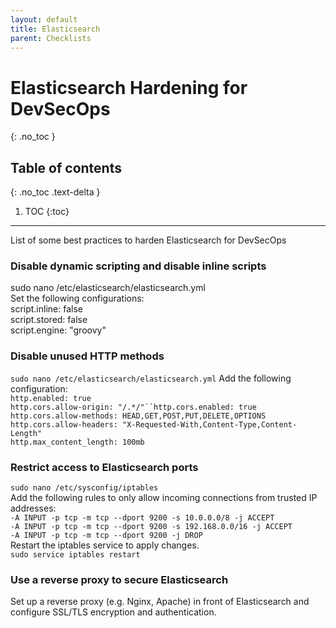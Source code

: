 ```yaml
---
layout: default
title: Elasticsearch
parent: Checklists
---
```


# Elasticsearch Hardening for DevSecOps
{: .no_toc }

## Table of contents
{: .no_toc .text-delta }

1. TOC
{:toc}

---

<span class="d-inline-block p-2 mr-1 v-align-middle bg-green-000"></span>List of some best practices to harden Elasticsearch for DevSecOps


### Disable dynamic scripting and disable inline scripts	 


sudo nano /etc/elasticsearch/elasticsearch.yml<br> Set the following configurations:<br>script.inline: false<br>script.stored: false<br>script.engine: "groovy"



### Disable unused HTTP methods


`sudo nano /etc/elasticsearch/elasticsearch.yml` Add the following configuration:<br>`http.enabled: true`<br>`http.cors.allow-origin: "/.*/"``http.cors.enabled: true`<br>`http.cors.allow-methods: HEAD,GET,POST,PUT,DELETE,OPTIONS`<br>`http.cors.allow-headers: "X-Requested-With,Content-Type,Content-Length"`<br>`http.max_content_length: 100mb`



### Restrict access to Elasticsearch ports		

`sudo nano /etc/sysconfig/iptables`<br> Add the following rules to only allow incoming connections from trusted IP addresses:<br>`-A INPUT -p tcp -m tcp --dport 9200 -s 10.0.0.0/8 -j ACCEPT`<br>`-A INPUT -p tcp -m tcp --dport 9200 -s 192.168.0.0/16 -j ACCEPT`<br>`-A INPUT -p tcp -m tcp --dport 9200 -j DROP`<br>Restart the iptables service to apply changes.<br>`sudo service iptables restart`



### Use a reverse proxy to secure Elasticsearch	

Set up a reverse proxy (e.g. Nginx, Apache) in front of Elasticsearch and configure SSL/TLS encryption and authentication.

